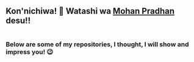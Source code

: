 ## Kon'nichiwa! 👋 Watashi wa <a href="https://www.mohanpradhan.com.np">Mohan Pradhan</a> desu!!
#
### Below are some of my repositories, I thought, I will show and impress you! 😉

<!--
**emoueitchaien/emoueitchaien** is a ✨ _special_ ✨ repository because its `README.md` (this file) appears on your GitHub profile.

Here are some ideas to get you started:

- 🔭 I’m currently working on ...
- 🌱 I’m currently learning ...
- 👯 I’m looking to collaborate on ...
- 🤔 I’m looking for help with ...
- 💬 Ask me about ...
- 📫 How to reach me: ...
- 😄 Pronouns: ...
- ⚡ Fun fact: ...
-->
